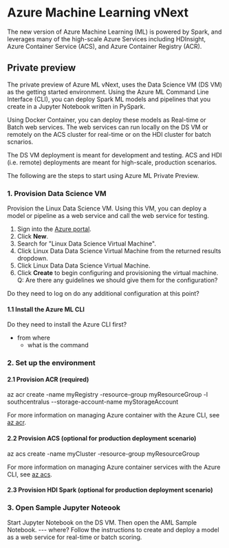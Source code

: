 # Azure Machine Learning vNext

The new version of Azure Machine Learning (ML) is powered by Spark, and leverages many of the high-scale Azure Services including HDInsight, Azure Container Service (ACS), and Azure Container Registry (ACR).

## Private preview
The private preview of Azure ML vNext, uses the Data Science VM (DS VM) as the getting started environment. Using the Azure ML Command Line Interface (CLI), you can deploy Spark ML models and pipelines that you create in a Jupyter Notebook written in PySpark.

Using Docker Container, you can deploy these models as Real-time or Batch web services. The web services can run locally on the DS VM or remotely on the ACS cluster for real-time or on the HDI cluster for batch scnarios. 

The DS VM deployment is meant for development and testing. ACS and HDI (i.e. remote) deployments are meant for high-scale, production scenarios.

The following are the steps to start using Azure ML Private Preview.

### 1. Provision Data Science VM
Provision the Linux Data Science VM. Using this VM, you can deploy a model or pipeline as a web service and call the web service for testing.

1. Sign into the [Azure portal](https://portal.azure.com).
2. Click **New**.
3. Search for "Linux Data Science Virtual Machine".
4. Click Linux Data Data Science Virtual Machine from the returned results dropdown.
5. Click Linux Data Data Science Virtual Machine.
6. Click **Create** to begin configuring and provisioning the virtual machine. Q: Are there any guidelines we should give them for the configuration?

Do they need to log on do any additional configuration at this point?

#### 1.1 Install the Azure ML CLI

Do they need to install the Azure CLI first?

* from where
  * what is the command

### 2. Set up the environment

#### 2.1 Provision ACR (required)

az acr create -name myRegistry -resource-group myResourceGroup -l southcentralus --storage-account-name myStorageAccount

For more information on managing Azure container  with the Azure CLI, see [az acr](https://docs.microsoft.com/en-us/cli/azure/acr).

#### 2.2 Provision ACS (optional for production deployment scenario)

az acs create -name myCluster -resource-group myResourceGroup

For more information on managing Azure container services with the Azure CLI, see [az acs](https://docs.microsoft.com/en-us/cli/azure/acs).

#### 2.3 Provision HDI Spark (optional for production deployment scenario)

### 3. Open Sample Jupyter Noteook
Start Jupyter Notebook on the DS VM. Then open the AML Sample Notebook.
--- where?
Follow the instructions to create and deploy a model as a web service for real-time or batch scoring.
